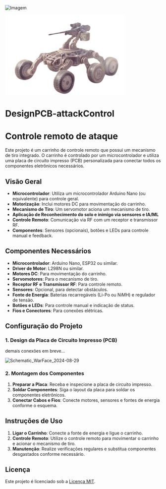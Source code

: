 <img src="https://github.com/user-attachments/assets/3827b09c-b50e-416d-8ae0-fb8c5db0bc8f" alt="Imagem" width="70" />

![photo](warface.png) 

# DesignPCB-attackControl 

# Controle remoto de ataque

Este projeto é um carrinho de controle remoto que possui um mecanismo de tiro integrado. O carrinho é controlado por um microcontrolador e utiliza uma placa de circuito impresso (PCB) personalizada para conectar todos os componentes eletrônicos necessários.

## Visão Geral

- **Microcontrolador**: Utiliza um microcontrolador Arduino Nano (ou equivalente) para controle geral.
- **Motorização**: Inclui motores DC para movimentação do carrinho.
- **Mecanismo de Tiro**: Um servomotor aciona um mecanismo de tiro.
- **Aplicação de Reconhecimento do solo e inimigo via sensores e IA/ML**
- **Controle Remoto**: Comunicação via RF com um receptor e transmissor RF.
- **Componentes**: Sensores (opcionais), botões e LEDs para controle manual e feedback.

## Componentes Necessários

- **Microcontrolador**: Arduino Nano, ESP32 ou similar.
- **Driver de Motor**: L298N ou similar.
- **Motores DC**: Para movimentação do carrinho.
- **Servomotores**: Para o mecanismo de tiro.
- **Receptor RF e Transmissor RF**: Para controle remoto.
- **Sensores**: Opcional, para detectar obstáculos.
- **Fonte de Energia**: Baterias recarregáveis (Li-Po ou NiMH) e regulador de tensão.
- **Botões e LEDs**: Para controle manual e indicação de status.
- **Fios e Conectores**: Para conexões elétricas.

## Configuração do Projeto

### 1. Design da Placa de Circuito Impresso (PCB)
demais conexões em breve...

![Schematic_WarFace_2024-08-29](https://github.com/user-attachments/assets/59082ecc-9874-46ca-9529-d90940d6093e)

### 2. Montagem dos Componentes

1. **Preparar a Placa**: Receba e inspecione a placa de circuito impresso.
2. **Soldar Componentes**: Siga o layout da placa para soldar os componentes eletrônicos.
3. **Conectar Cabos e Fios**: Conecte motores, sensores e fontes de energia conforme o esquema.

## Instruções de Uso

1. **Ligar o Carrinho**: Conecte a fonte de energia e ligue o carrinho.
2. **Controle Remoto**: Utilize o controle remoto para movimentar o carrinho e acionar o mecanismo de tiro.
3. **Manutenção**: Realize verificações regulares e substitua componentes desgastados conforme necessário.

## Licença

Este projeto é licenciado sob a [Licença MIT](LICENSE).
